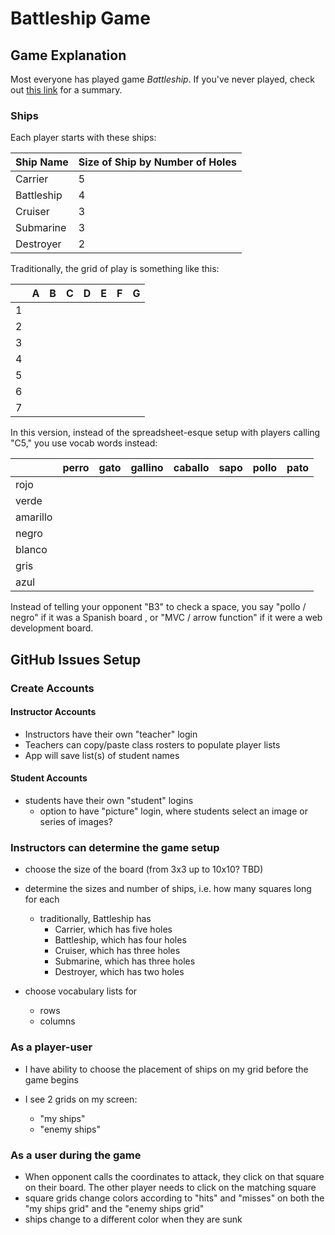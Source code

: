 # Battleship Game

## Game Explanation

Most everyone has played game _Battleship_. If you've never played, check out [this link](https://www.thesprucecrafts.com/the-basic-rules-of-battleship-411069) for a summary.

### Ships

Each player starts with these ships:

| Ship Name | Size of Ship by Number of Holes |
| --- | --- |
| Carrier | 5 |
|Battleship | 4 |
| Cruiser | 3 |
| Submarine | 3 |
| Destroyer | 2 |

Traditionally, the grid of play is something like this:

|     | A   | B   | C   | D   | E   | F   | G   |
| --- | --- | --- | --- | --- | --- | --- | --- |
| 1   |     |     |     |     |     |     |     |
| 2   |     |     |     |     |     |     |     |
| 3   |     |     |     |     |     |     |     |
| 4   |     |     |     |     |     |     |     |
| 5   |     |     |     |     |     |     |     |
| 6   |     |     |     |     |     |     |     |
| 7   |     |     |     |     |     |     |     |

In this version, instead of the spreadsheet-esque setup with players calling "C5," you use vocab words instead:

|          | perro | gato | gallino | caballo | sapo | pollo | pato |
| -------- | ----- | ---- | ------- | ------- | ---- | ----- | ---- |
| rojo     |       |      |         |         |      |       |      |
| verde    |       |      |         |         |      |       |      |
| amarillo |       |      |         |         |      |       |      |
| negro    |       |      |         |         |      |       |      |
| blanco   |       |      |         |         |      |       |      |
| gris     |       |      |         |         |      |       |      |
| azul     |       |      |         |         |      |       |      |

Instead of telling your opponent "B3" to check a space, you say "pollo / negro" if it was a Spanish board , or "MVC / arrow function" if it were a web development board.

## GitHub Issues Setup

### Create Accounts
#### Instructor Accounts
-   Instructors have their own "teacher" login
-   Teachers can copy/paste class rosters to populate player lists
-   App will save list(s) of student names

#### Student Accounts
-   students have their own "student" logins
    -   option to have "picture" login, where students select an image or series of images?

### Instructors can determine the game setup

-   choose the size of the board (from 3x3 up to 10x10? TBD)
-   determine the sizes and number of ships, i.e. how many squares long for each
    -   traditionally, Battleship has 
        -   Carrier, which has five holes
        -   Battleship, which has four holes
        -   Cruiser, which has three holes
        -   Submarine, which has three holes
        -   Destroyer, which has two holes

-   choose vocabulary lists for
    -   rows
    -   columns

### As a player-user

-   I have ability to choose the placement of ships on my grid before the game begins

-   I see 2 grids on my screen:
    -   "my ships"
    -   "enemy ships"

### As a user during the game

-   When opponent calls the coordinates to attack, they click on that square on their board. The other player needs to click on the matching square
-   square grids change colors according to "hits" and "misses" on both the "my ships grid" and the "enemy ships grid"
-   ships change to a different color when they are sunk
